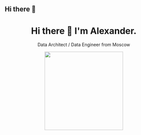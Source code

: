 ## Hi there 👋
<h1 align='center'>
  Hi there 👋 I'm Alexander.
</h1>

<p align='center'>
  Data Architect / Data Engineer from Moscow
</p>


<div id="header" align="center">
  <img src="https://media.giphy.com/media/QJ8bR5An4VC59FvVcx/giphy.gif"width="250"/>
</div>


<!--
**lexbrown/lexbrown** is a ✨ _special_ ✨ repository because its `README.md` (this file) appears on your GitHub profile.

Here are some ideas to get you started:

- 🔭 I’m currently working on ...
- 🌱 I’m currently learning ...
- 👯 I’m looking to collaborate on ...
- 🤔 I’m looking for help with ...
- 💬 Ask me about ...
- 📫 How to reach me: ...
- 😄 Pronouns: ...
- ⚡ Fun fact: ...
-->
